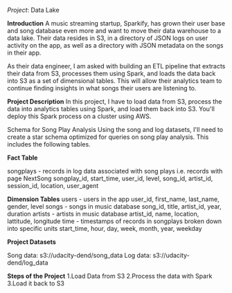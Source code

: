 *Project*: Data Lake

**Introduction**
A music streaming startup, Sparkify, has grown their user base and song database even more and want to move their data warehouse to a data lake. Their data resides in S3, in a directory of JSON logs on user activity on the app, as well as a directory with JSON metadata on the songs in their app.

As their data engineer, I am asked with building an ETL pipeline that extracts their data from S3, processes them using Spark, and loads the data back into S3 as a set of dimensional tables. This will allow their analytics team to continue finding insights in what songs their users are listening to.



**Project Description**
In this project, I have to load data from S3, process the data into analytics tables using Spark, and load them back into S3. You'll deploy this Spark process on a cluster using AWS.

Schema for Song Play Analysis
Using the song and log datasets, I'll need to create a star schema optimized for queries on song play analysis. This includes the following tables.

**Fact Table**

songplays - records in log data associated with song plays i.e. records with page NextSong
songplay_id, start_time, user_id, level, song_id, artist_id, session_id, location, user_agent

**Dimension Tables**
users - users in the app
user_id, first_name, last_name, gender, level
songs - songs in music database
song_id, title, artist_id, year, duration
artists - artists in music database
artist_id, name, location, lattitude, longitude
time - timestamps of records in songplays broken down into specific units
start_time, hour, day, week, month, year, weekday


**Project Datasets**

Song data: s3://udacity-dend/song_data
Log data: s3://udacity-dend/log_data

**Steps of the Project**
1.Load Data from S3
2.Process the data with Spark
3.Load it back to S3

